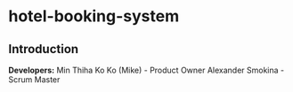 # hotel-booking-system

## Introduction

**Developers:**
Min Thiha Ko Ko (Mike) - Product Owner
Alexander Smokina - Scrum Master
